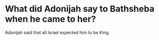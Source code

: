 # What did Adonijah say to Bathsheba when he came to her?

Adonijah said that all Israel expected him to be King.
